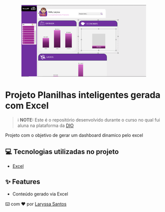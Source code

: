 <p align="center">
<img 
    src="capturar.png"
    width="400"  
/>
</p>

# Projeto Planilhas inteligentes gerada com Excel


 > ℹ️ **NOTE:** Este é o repositório desenvolvido durante o curso no qual fui aluna  na plataforma da [DIO](https://dio.me)

Projeto com o objetivo de gerar um dashboard dinamico pelo excel 

## 💻 Tecnologias utilizadas no projeto

- [Excel](https://www.microsoft.com/en/microsoft-365/excel)


## ✨ Features

- Conteúdo gerado via Excel

⌨️ com ❤️ por [Laryssa Santos](https://github.com/Laryssaavlis)

